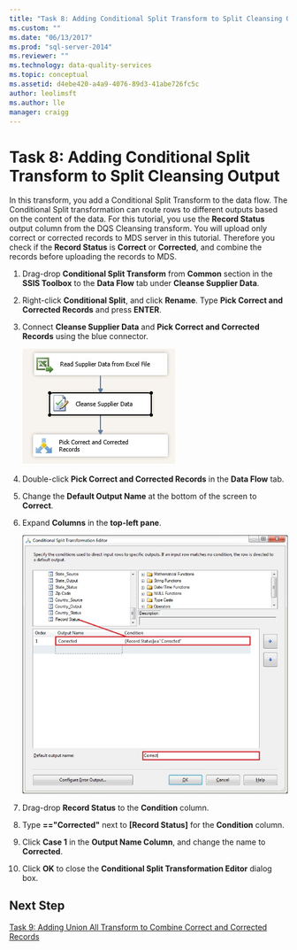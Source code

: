 ```yaml
---
title: "Task 8: Adding Conditional Split Transform to Split Cleansing Output | Microsoft Docs"
ms.custom: ""
ms.date: "06/13/2017"
ms.prod: "sql-server-2014"
ms.reviewer: ""
ms.technology: data-quality-services
ms.topic: conceptual
ms.assetid: d4ebe420-a4a9-4076-89d3-41abe726fc5c
author: leolimsft
ms.author: lle
manager: craigg
---
```

# Task 8: Adding Conditional Split Transform to Split Cleansing Output
  In this transform, you add a Conditional Split Transform to the data flow. The Conditional Split transformation can route rows to different outputs based on the content of the data. For this tutorial, you use the **Record Status** output column from the DQS Cleansing transform. You will upload only correct or corrected records to MDS server in this tutorial. Therefore you check if the **Record Status** is **Correct** or **Corrected**, and combine the records before uploading the records to MDS.  
  
1.  Drag-drop **Conditional Split Transform** from **Common** section in the **SSIS Toolbox** to the **Data Flow** tab under **Cleanse Supplier Data**.  
  
2.  Right-click **Conditional Split**, and click **Rename**. Type **Pick Correct and Corrected Records** and press **ENTER**.  
  
3.  Connect **Cleanse Supplier Data** and **Pick Correct and Corrected Records** using the blue connector.  
  
     ![Cleanse Supplier Data -> Pick Correct & Corrected](../../2014/tutorials/media/et-addingcsttosplitcleansingoutput-01.jpg "Cleanse Supplier Data -> Pick Correct & Corrected")  
  
4.  Double-click **Pick Correct and Corrected Records** in the **Data Flow** tab.  
  
5.  Change the **Default Output Name** at the bottom of the screen to **Correct**.  
  
6.  Expand **Columns** in the **top-left pane**.  
  
     ![Conditional Split Transformation Editor](../../2014/tutorials/media/et-addingcsttosplitcleansingoutput-02.jpg "Conditional Split Transformation Editor")  
  
7.  Drag-drop **Record Status** to the **Condition** column.  
  
8.  Type **=="Corrected"** next to **[Record Status]** for the **Condition** column.  
  
9. Click **Case 1** in the **Output Name Column**, and change the name to **Corrected**.  
  
10. Click **OK** to close the **Conditional Split Transformation Editor** dialog box.  
  
## Next Step  
 [Task 9: Adding Union All Transform to Combine Correct and Corrected Records](../../2014/tutorials/task-9-adding-union-all-transform-to-combine-correct-and-corrected-records.md)  
  
  
